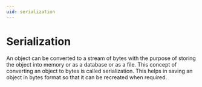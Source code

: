 ```yaml
---
uid: serialization
---
```


# Serialization

An object can be converted to a stream of bytes with the purpose of storing the object into memory or as a database or as a file. This concept of converting an object to bytes is called serialization. This helps in saving an object in bytes format so that it can be recreated when required.